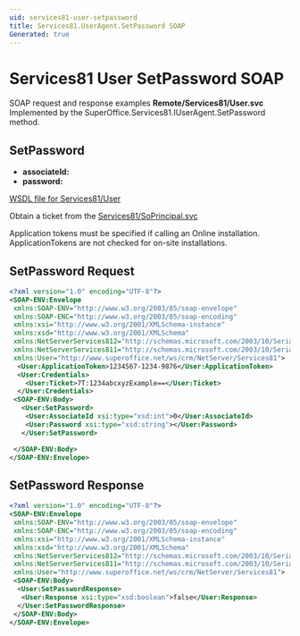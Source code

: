 ```yaml
---
uid: services81-user-setpassword
title: Services81.UserAgent.SetPassword SOAP
Generated: true
---
```


# Services81 User SetPassword SOAP

SOAP request and response examples **Remote/Services81/User.svc**
Implemented by the <see cref="M:SuperOffice.Services81.IUserAgent.SetPassword">SuperOffice.Services81.IUserAgent.SetPassword</see> method.

## SetPassword



* **associateId:** 
* **password:** 



[WSDL file for Services81/User](../Services81-User.md)

Obtain a ticket from the [Services81/SoPrincipal.svc](../SoPrincipal/index.md)

Application tokens must be specified if calling an Online installation. ApplicationTokens are not checked for on-site installations.

## SetPassword Request

```xml
<?xml version="1.0" encoding="UTF-8"?>
<SOAP-ENV:Envelope
 xmlns:SOAP-ENV="http://www.w3.org/2003/05/soap-envelope"
 xmlns:SOAP-ENC="http://www.w3.org/2003/05/soap-encoding"
 xmlns:xsi="http://www.w3.org/2001/XMLSchema-instance"
 xmlns:xsd="http://www.w3.org/2001/XMLSchema"
 xmlns:NetServerServices812="http://schemas.microsoft.com/2003/10/Serialization/Arrays"
 xmlns:NetServerServices811="http://schemas.microsoft.com/2003/10/Serialization/"
 xmlns:User="http://www.superoffice.net/ws/crm/NetServer/Services81">
  <User:ApplicationToken>1234567-1234-9876</User:ApplicationToken>
  <User:Credentials>
    <User:Ticket>7T:1234abcxyzExample==</User:Ticket>
  </User:Credentials>
 <SOAP-ENV:Body>
   <User:SetPassword>
    <User:AssociateId xsi:type="xsd:int">0</User:AssociateId>
    <User:Password xsi:type="xsd:string"></User:Password>
   </User:SetPassword>

 </SOAP-ENV:Body>
</SOAP-ENV:Envelope>

```


## SetPassword Response

```xml
<?xml version="1.0" encoding="UTF-8"?>
<SOAP-ENV:Envelope
 xmlns:SOAP-ENV="http://www.w3.org/2003/05/soap-envelope"
 xmlns:SOAP-ENC="http://www.w3.org/2003/05/soap-encoding"
 xmlns:xsi="http://www.w3.org/2001/XMLSchema-instance"
 xmlns:xsd="http://www.w3.org/2001/XMLSchema"
 xmlns:NetServerServices812="http://schemas.microsoft.com/2003/10/Serialization/Arrays"
 xmlns:NetServerServices811="http://schemas.microsoft.com/2003/10/Serialization/"
 xmlns:User="http://www.superoffice.net/ws/crm/NetServer/Services81">
 <SOAP-ENV:Body>
  <User:SetPasswordResponse>
   <User:Response xsi:type="xsd:boolean">false</User:Response>
  </User:SetPasswordResponse>
 </SOAP-ENV:Body>
</SOAP-ENV:Envelope>

```

